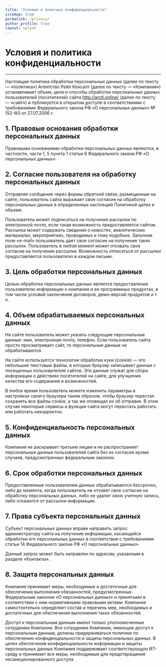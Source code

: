 ```yaml
---
title: "Условия и политика конфиденциальности"
sitemap: true
permalink: /privacy/
author_profile: true
layout: splash
---
```


# Условия и политика конфиденциальности
---

Настоящая политика обработки персональных данных (далее по тексту — «политика») Агентство Рейл Консалт (далее по тексту — «Компания») устанавливает объем, цели и способы обработки персональных данных пользователей (посетителей) сайта http://arctl.online/ (далее по тексту — «сайт») и публикуется в открытом доступе в соответствиями с требованиями Федерального закона РФ «О персональных данных» № 152-ФЗ от 27.07.2006 г.

## **1. Правовые основания обработки персональных данных**
Правовыми основаниями обработки персональных данных являются, в частности, части 1, 5 пункта 1 статьи 6 Федерального закона РФ «О персональных данных».

## **2. Согласие пользователя на обработку персональных данных**
Отправляя сообщение через формы обратной связи, размещенные на сайте, пользователь сайта выражает свое согласие на обработку персональных данных в определенных настоящей Политикой целях и объеме.

Пользователь может подписаться на получение рассылки по электронной почте, если такая возможность предоставляется сайтом. Рассылка может содержать сведения о новостях, аналитических материалах, мероприятиях, проводимых и тому подобное. Заполняя поле «e-mail» пользователь дает свое согласие на получение таких рассылок. Пользователь в любой момент может отозвать свое согласие на получение рассылки. Возможность отписаться от рассылки предоставляется пользователю в каждом письме.

## **3. Цель обработки персональных данных**
Целью обработки персональных данных является предоставление пользователю информации о компании и ее программных продуктах, в том числе условий заключения договоров, демо-версий продуктов и т. п.

## **4. Объем обрабатываемых персональных данных**
На сайте пользователь может указать следующие персональные данные: имя, электронная почта, телефон. Если пользователь сайта просто просматривает сайт, то персональные данные не обрабатываются.

На сайте используется технологии обработки куки (cookie) — это небольшие текстовые файлы, в которые браузер записывает данные с посещенных пользователем сайтов. Эти данные служат для сбора информации о действиях посетителей на сайте, для улучшения качества его содержания и возможностей.

В любое время пользователь можете изменить параметры в настройках своего браузера таким образом, чтобы браузер перестал сохранять все файлы cookie, а так же оповещал их об отправке. В этом случае некоторые сервисы и функции сайта могут перестать работать или работать некорректно.

## **5. Конфиденциальность персональных данных**
Компания не раскрывает третьим лицам и не распространяет персональные данные пользователей сайта без их согласия кроме случаев, предусмотренных федеральным законом.

## **6. Срок обработки персональных данных**
Предоставленные пользователем данные обрабатываются бессрочно, либо до момента, когда пользователь не отзовет свое согласие на обработку персональных данных, либо не удалит свою учетную запись, либо откажется от рассылки информации.

## **7. Права субъекта персональных данных**
Субъект персональных данных вправе направить запрос администратору сайта на получение информации, касающейся обработки его персональных данных в соответствии с требованиями статьи 14 Федерального закона РФ «О персональных данных»

Данный запрос может быть направлен по адресам, указанным в разделе «Контакты».

##  **8. Защита персональных данных**
Компания принимает меры, необходимые и достаточные для обеспечения выполнения обязанностей, предусмотренных Федеральным законом «О персональных данных» и принятыми в соответствии с ним нормативными правовыми актами. Компания самостоятельно определяет состав и перечень мер, необходимых и достаточных для обеспечения выполнения таких обязанностей.

Доступ к персональным данным имеют только уполномоченные сотрудники Компании. Все сотрудники Компании, имеющие доступ к персональным данным, должны придерживаться политики по обеспечению конфиденциальности и защиты персональных данных. В целях обеспечения конфиденциальности информации и защиты персональных данных Компания поддерживает соответствующую ИТ-среду и принимает все меры, необходимые для предотвращения несанкционированного доступа